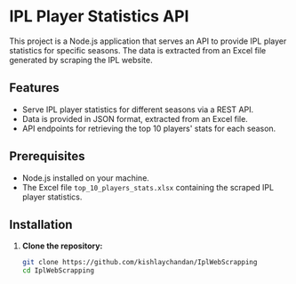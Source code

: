 # IPL Player Statistics API

This project is a Node.js application that serves an API to provide IPL player statistics for specific seasons. The data is extracted from an Excel file generated by scraping the IPL website.

## Features
- Serve IPL player statistics for different seasons via a REST API.
- Data is provided in JSON format, extracted from an Excel file.
- API endpoints for retrieving the top 10 players' stats for each season.

## Prerequisites
- Node.js installed on your machine.
- The Excel file `top_10_players_stats.xlsx` containing the scraped IPL player statistics.

## Installation
1. **Clone the repository:**
   ```bash
   git clone https://github.com/kishlaychandan/IplWebScrapping
   cd IplWebScrapping

